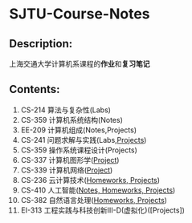 # SJTU-Course-Notes

## Description:

上海交通大学计算机系课程的**作业**和**复习笔记**

## Contents:

  1. CS-214 算法与复杂性(Labs)
  2. CS-359 计算机系统结构(Notes)
  3. EE-209 计算机组成(Notes,Projects)
  4. CS-241 问题求解与实践(Labs,[Projects](https://github.com/guanrenyang/qt-TaxiDemandAnalyzer.git))
  5. CS-359 操作系统课程设计(Projects)
  6. CS-337 计算机图形学([Project](https://github.com/guanrenyang/NSRR-Reimplementation))
  7. CS-339 计算机网络([Project](https://github.com/guanrenyang/SendTo))
  8. CS-236 云计算技术([Homeworks, Projects](https://github.com/guanrenyang/SJTU-Course-Notes/tree/main/CS236-%E4%BA%91%E8%AE%A1%E7%AE%97%E6%8A%80%E6%9C%AF))
  9. CS-410 人工智能([Notes, Homeworks, Projects](https://github.com/guanrenyang/SJTU-Course-Notes/tree/main/CS410-%E4%BA%BA%E5%B7%A5%E6%99%BA%E8%83%BD))
  10. CS-382 自然语言处理([Homeworks, Projects](https://github.com/guanrenyang/CS328-Natural-Language-Processing))
  11. EI-313 工程实践与科技创新Ⅲ-D(虚拟化)([Projects])

